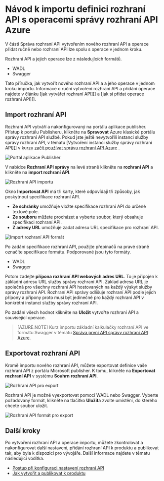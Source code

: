 <properties 
    pageTitle="Rozhraní API správy klíčů koncepty" 
    description="Informace o rozhraní API, produktů, role, skupiny a jiných základních koncepcí rozhraní API správy." 
    services="api-management" 
    documentationCenter="" 
    authors="steved0x" 
    manager="erikre" 
    editor=""/>

<tags 
    ms.service="api-management" 
    ms.workload="mobile" 
    ms.tgt_pltfrm="na" 
    ms.devlang="na" 
    ms.topic="article" 
    ms.date="10/25/2016" 
    ms.author="sdanie"/>

# <a name="how-to-import-the-definition-of-an-api-with-operations-in-azure-api-management"></a>Návod k importu definici rozhraní API s operacemi správy rozhraní API Azure

V části Správa rozhraní API vytvořením nového rozhraní API a operace přidat ručně nebo rozhraní API lze spolu s operace v jednom kroku.

Rozhraní API a jejich operace lze z následujících formátů.

-   WADL
-   Swagger

Tato příručka, jak vytvořit nového rozhraní API a a jeho operace v jednom kroku importu. Informace o ruční vytvoření rozhraní API a přidání operace najdete v článku [jak vytvářet rozhraní API][] a [jak si přidat operace rozhraní API][].

## <a name="import-api"> </a>Import rozhraní API

Rozhraní API vytváří a nakonfigurovaný na portálu aplikace publisher. Přístup k portálu Publisheru, klikněte na **Spravovat** Azure klasické portálu správy rozhraní API službě. Pokud jste ještě nevytvořili instanci služby správy rozhraní API, v tématu [Vytvoření instanci služby správy rozhraní API][] v kurzu [začít používat správu rozhraní API Azure][] .

![Portál aplikace Publisher][api-management-management-console]

V nabídce **Rozhraní API správy** na levé straně klikněte na **rozhraní API** a klikněte na **import rozhraní API**.

![Rozhraní API importu][api-management-import-apis]

Okno **Importovat API** má tři karty, které odpovídají tři způsoby, jak poskytnout specifikace rozhraní API.

-   **Ze schránky** umožňuje vložte specifikace rozhraní API do určené textové pole.
-   **Ze souboru** můžete procházet a vyberte soubor, který obsahuje specifikaci rozhraní API.
-   **Z adresy URL** umožňuje zadat adresu URL specifikace pro rozhraní API.

![Import rozhraní API formát][api-management-import-api-clipboard]

Po zadání specifikace rozhraní API, použijte přepínačů na pravé straně označíte specifikace formátu. Podporované jsou tyto formáty.

-   WADL
-   Swagger

Potom zadejte **přípona rozhraní API webových adres URL**. To je připojen k základní adresu URL služby správy rozhraní API. Základ adresa URL je společná pro všechny rozhraní API hostovaných na každý výskyt služby správy rozhraní API. Rozhraní API správy odlišuje rozhraní API podle jejich přípony a přípony proto musí být jedinečné pro každý rozhraní API v konkrétní instanci služby správy rozhraní API.

Po zadání všech hodnot klikněte na **Uložit** vytvořte rozhraní API a související operace. 

>[AZURE.NOTE] Kurz importu základní kalkulačky rozhraní API ve formátu Swagger v tématu [Správa první API správy rozhraní API Azure](api-management-get-started.md).

## <a name="export-api"></a> Exportovat rozhraní API

Kromě importu nového rozhraní API, můžete exportovat definice vaše rozhraní API z portálu Microsoft publisher. K tomu, klikněte na **Exportovat rozhraní API** v systému **Souhrn** **rozhraní API**.

![Rozhraní API pro export][api-management-export-api]

Rozhraní API je možné vyexportovat pomocí WADL nebo Swagger. Vyberte požadovaný formát, klikněte na tlačítko **Uložit**a zvolte umístění, do kterého chcete soubor uložit.

![Rozhraní API formát pro export][api-management-export-api-format]

## <a name="next-steps"> </a>Další kroky

Po vytvoření rozhraní API a operace importu, můžete zkontrolovat a nakonfigurovat další nastavení, přidání rozhraní API k produktu a publikovat tak, aby byla k dispozici pro vývojáře. Další informace najdete v tématu následující vodítka.

-   [Postup při konfiguraci nastavení rozhraní API][]
-   [Jak vytvořit a publikovat k produktu][]




[api-management-management-console]: ./media/api-management-howto-import-api/api-management-management-console.png
[api-management-import-apis]: ./media/api-management-howto-import-api/api-management-api-import-apis.png
[api-management-import-api-clipboard]: ./media/api-management-howto-import-api/api-management-import-api-wizard.png
[api-management-export-api]: ./media/api-management-howto-import-api/api-management-export-api.png
[api-management-export-api-format]: ./media/api-management-howto-import-api/api-management-export-api-format.png

[Import an API]: #import-api
[Export an API]: #export-api
[Configure API settings]: #configure-api-settings
[Next steps]: #next-steps

[Začít používat správu rozhraní API Azure]: api-management-get-started.md
[Vytvořit instanci služby správy rozhraní API]: api-management-get-started.md#create-service-instance

[Jak přidat operace rozhraní API]: api-management-howto-add-operations.md
[Jak vytvořit a publikovat k produktu]: api-management-howto-add-products.md
[Jak vytvořit rozhraní API]: api-management-howto-create-apis.md
[Postup při konfiguraci nastavení rozhraní API]: api-management-howto-create-apis.md#configure-api-settings
